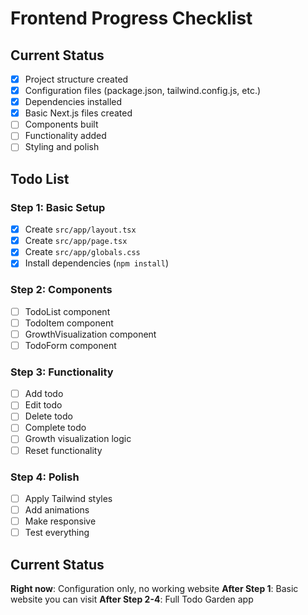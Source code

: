 # Frontend Progress Checklist

## Current Status
- [x] Project structure created
- [x] Configuration files (package.json, tailwind.config.js, etc.)
- [x] Dependencies installed
- [x] Basic Next.js files created
- [ ] Components built
- [ ] Functionality added
- [ ] Styling and polish

## Todo List

### Step 1: Basic Setup
- [x] Create `src/app/layout.tsx`
- [x] Create `src/app/page.tsx`
- [x] Create `src/app/globals.css`
- [x] Install dependencies (`npm install`)

### Step 2: Components
- [ ] TodoList component
- [ ] TodoItem component
- [ ] GrowthVisualization component
- [ ] TodoForm component

### Step 3: Functionality
- [ ] Add todo
- [ ] Edit todo
- [ ] Delete todo
- [ ] Complete todo
- [ ] Growth visualization logic
- [ ] Reset functionality

### Step 4: Polish
- [ ] Apply Tailwind styles
- [ ] Add animations
- [ ] Make responsive
- [ ] Test everything

## Current Status
**Right now**: Configuration only, no working website
**After Step 1**: Basic website you can visit
**After Step 2-4**: Full Todo Garden app
